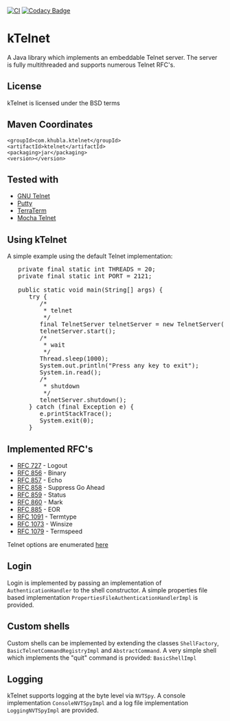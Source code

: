 [![CI](https://github.com/teverett/ktelnet/actions/workflows/main.yml/badge.svg)](https://github.com/teverett/ktelnet/actions/workflows/main.yml)
[![Codacy Badge](https://app.codacy.com/project/badge/Grade/b7b3babc5b38465bad5c9d00a940e002)](https://app.codacy.com/gh/teverett/ktelnet/dashboard?utm_source=gh&utm_medium=referral&utm_content=&utm_campaign=Badge_grade)

# kTelnet

A Java library which implements an embeddable Telnet server. The server is fully multithreaded and supports numerous Telnet RFC's.

## License

kTelnet is licensed under the BSD terms

## Maven Coordinates

```
<groupId>com.khubla.ktelnet</groupId>
<artifactId>ktelnet</artifactId>
<packaging>jar</packaging>
<version></version>
```

## Tested with

* [GNU Telnet](https://www.gnu.org/software/inetutils/)
* [Putty](https://www.putty.org/)
* [TerraTerm](https://teratermproject.github.io/index-en.html)
* [Mocha Telnet](https://www.mochasoft.dk/)

## Using kTelnet

A simple example using the default Telnet implementation:

<pre>
   private final static int THREADS = 20;
   private final static int PORT = 2121;

   public static void main(String[] args) {
      try {
         /*
          * telnet
          */
         final TelnetServer telnetServer = new TelnetServer(PORT, THREADS, new BasicShellFactoryImpl());
         telnetServer.start();
         /*
          * wait
          */
         Thread.sleep(1000);
         System.out.println("Press any key to exit");
         System.in.read();
         /*
          * shutdown
          */
         telnetServer.shutdown();
      } catch (final Exception e) {
         e.printStackTrace();
         System.exit(0);
      }
</pre>

## Implemented RFC's

* [RFC 727](https://datatracker.ietf.org/doc/html/rfc727) - Logout
* [RFC 856](https://datatracker.ietf.org/doc/html/rfc856) - Binary
* [RFC 857](https://datatracker.ietf.org/doc/html/rfc857) - Echo
* [RFC 858](https://datatracker.ietf.org/doc/html/rfc858) - Suppress Go Ahead
* [RFC 859](https://datatracker.ietf.org/doc/html/rfc859) - Status
* [RFC 860](https://datatracker.ietf.org/doc/html/rfc860) - Mark
* [RFC 885](https://datatracker.ietf.org/doc/html/rfc885) - EOR
* [RFC 1091](https://datatracker.ietf.org/doc/html/rfc1091) - Termtype
* [RFC 1073](https://datatracker.ietf.org/doc/html/rfc1073) - Winsize
* [RFC 1079](https://datatracker.ietf.org/doc/html/rfc1079) - Termspeed

Telnet options are enumerated [here](https://www.iana.org/assignments/telnet-options/telnet-options.xhtml)

## Login

Login is implemented by passing an implementation of `AuthenticationHandler` to the shell constructor. A simple properties file based implementation `PropertiesFileAuthenticationHandlerImpl` is provided.

## Custom shells

Custom shells can be implemented by extending the classes `ShellFactory`, `BasicTelnetCommandRegistryImpl` and `AbstractCommand`. A very simple shell which implements the "quit" command is provided: `BasicShellImpl`

## Logging

kTelnet supports logging at the byte level via `NVTSpy`. A console implementation `ConsoleNVTSpyImpl` and a log file implementation `LoggingNVTSpyImpl` are provided.
